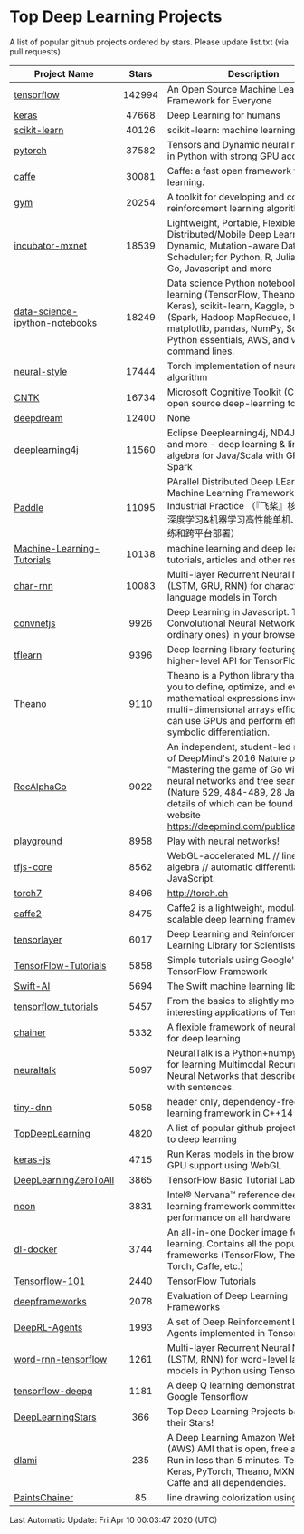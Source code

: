 # Top Deep Learning Projects
A list of popular github projects ordered by stars.
Please update list.txt (via pull requests)

|Project Name| Stars | Description |
| ---------- |:-----:| ----------- |
| [tensorflow](https://github.com/tensorflow/tensorflow) | 142994 | An Open Source Machine Learning Framework for Everyone |
| [keras](https://github.com/keras-team/keras) | 47668 | Deep Learning for humans |
| [scikit-learn](https://github.com/scikit-learn/scikit-learn) | 40126 | scikit-learn: machine learning in Python |
| [pytorch](https://github.com/pytorch/pytorch) | 37582 | Tensors and Dynamic neural networks in Python with strong GPU acceleration |
| [caffe](https://github.com/BVLC/caffe) | 30081 | Caffe: a fast open framework for deep learning. |
| [gym](https://github.com/openai/gym) | 20254 | A toolkit for developing and comparing reinforcement learning algorithms. |
| [incubator-mxnet](https://github.com/apache/incubator-mxnet) | 18539 | Lightweight, Portable, Flexible Distributed/Mobile Deep Learning with Dynamic, Mutation-aware Dataflow Dep Scheduler; for Python, R, Julia, Scala, Go, Javascript and more |
| [data-science-ipython-notebooks](https://github.com/donnemartin/data-science-ipython-notebooks) | 18249 | Data science Python notebooks: Deep learning (TensorFlow, Theano, Caffe, Keras), scikit-learn, Kaggle, big data (Spark, Hadoop MapReduce, HDFS), matplotlib, pandas, NumPy, SciPy, Python essentials, AWS, and various command lines. |
| [neural-style](https://github.com/jcjohnson/neural-style) | 17444 | Torch implementation of neural style algorithm |
| [CNTK](https://github.com/microsoft/CNTK) | 16734 | Microsoft Cognitive Toolkit (CNTK), an open source deep-learning toolkit |
| [deepdream](https://github.com/google/deepdream) | 12400 | None |
| [deeplearning4j](https://github.com/eclipse/deeplearning4j) | 11560 | Eclipse Deeplearning4j, ND4J, DataVec and more - deep learning & linear algebra for Java/Scala with GPUs + Spark |
| [Paddle](https://github.com/PaddlePaddle/Paddle) | 11095 | PArallel Distributed Deep LEarning: Machine Learning Framework from Industrial Practice （『飞桨』核心框架，深度学习&机器学习高性能单机、分布式训练和跨平台部署） |
| [Machine-Learning-Tutorials](https://github.com/ujjwalkarn/Machine-Learning-Tutorials) | 10138 | machine learning and deep learning tutorials, articles and other resources  |
| [char-rnn](https://github.com/karpathy/char-rnn) | 10083 | Multi-layer Recurrent Neural Networks (LSTM, GRU, RNN) for character-level language models in Torch |
| [convnetjs](https://github.com/karpathy/convnetjs) | 9926 | Deep Learning in Javascript. Train Convolutional Neural Networks (or ordinary ones) in your browser. |
| [tflearn](https://github.com/tflearn/tflearn) | 9396 | Deep learning library featuring a higher-level API for TensorFlow. |
| [Theano](https://github.com/Theano/Theano) | 9110 | Theano is a Python library that allows you to define, optimize, and evaluate mathematical expressions involving multi-dimensional arrays efficiently. It can use GPUs and perform efficient symbolic differentiation. |
| [RocAlphaGo](https://github.com/Rochester-NRT/RocAlphaGo) | 9022 | An independent, student-led replication of DeepMind's 2016 Nature publication, "Mastering the game of Go with deep neural networks and tree search" (Nature 529, 484-489, 28 Jan 2016), details of which can be found on their website https://deepmind.com/publications.html. |
| [playground](https://github.com/tensorflow/playground) | 8958 | Play with neural networks! |
| [tfjs-core](https://github.com/tensorflow/tfjs-core) | 8562 | WebGL-accelerated ML // linear algebra // automatic differentiation for JavaScript. |
| [torch7](https://github.com/torch/torch7) | 8496 | http://torch.ch |
| [caffe2](https://github.com/facebookarchive/caffe2) | 8475 | Caffe2 is a lightweight, modular, and scalable deep learning framework. |
| [tensorlayer](https://github.com/tensorlayer/tensorlayer) | 6017 | Deep Learning and Reinforcement Learning Library for Scientists 🔥 |
| [TensorFlow-Tutorials](https://github.com/nlintz/TensorFlow-Tutorials) | 5858 | Simple tutorials using Google's TensorFlow Framework |
| [Swift-AI](https://github.com/Swift-AI/Swift-AI) | 5694 | The Swift machine learning library. |
| [tensorflow_tutorials](https://github.com/pkmital/tensorflow_tutorials) | 5457 | From the basics to slightly more interesting applications of Tensorflow |
| [chainer](https://github.com/chainer/chainer) | 5332 | A flexible framework of neural networks for deep learning |
| [neuraltalk](https://github.com/karpathy/neuraltalk) | 5097 | NeuralTalk is a Python+numpy project for learning Multimodal Recurrent Neural Networks that describe images with sentences. |
| [tiny-dnn](https://github.com/tiny-dnn/tiny-dnn) | 5058 | header only, dependency-free deep learning framework in C++14 |
| [TopDeepLearning](https://github.com/aymericdamien/TopDeepLearning) | 4820 | A list of popular github projects related to deep learning |
| [keras-js](https://github.com/transcranial/keras-js) | 4715 | Run Keras models in the browser, with GPU support using WebGL |
| [DeepLearningZeroToAll](https://github.com/hunkim/DeepLearningZeroToAll) | 3865 | TensorFlow Basic Tutorial Labs |
| [neon](https://github.com/NervanaSystems/neon) | 3831 | Intel® Nervana™ reference deep learning framework committed to best performance on all hardware |
| [dl-docker](https://github.com/floydhub/dl-docker) | 3744 | An all-in-one Docker image for deep learning. Contains all the popular DL frameworks (TensorFlow, Theano, Torch, Caffe, etc.) |
| [Tensorflow-101](https://github.com/sjchoi86/Tensorflow-101) | 2440 | TensorFlow Tutorials |
| [deepframeworks](https://github.com/zer0n/deepframeworks) | 2078 | Evaluation of Deep Learning Frameworks |
| [DeepRL-Agents](https://github.com/awjuliani/DeepRL-Agents) | 1993 | A set of Deep Reinforcement Learning Agents implemented in Tensorflow. |
| [word-rnn-tensorflow](https://github.com/hunkim/word-rnn-tensorflow) | 1261 | Multi-layer Recurrent Neural Networks (LSTM, RNN) for word-level language models in Python using TensorFlow. |
| [tensorflow-deepq](https://github.com/siemanko/tensorflow-deepq) | 1181 | A deep Q learning demonstration using Google Tensorflow |
| [DeepLearningStars](https://github.com/hunkim/DeepLearningStars) | 366 | Top Deep Learning Projects based on their Stars! |
| [dlami](https://github.com/ritchieng/dlami) | 235 | A Deep Learning Amazon Web Service (AWS) AMI that is open, free and works. Run in less than 5 minutes. TensorFlow, Keras, PyTorch, Theano, MXNet, CNTK, Caffe and all dependencies. |
| [PaintsChainer](https://github.com/taizan/PaintsChainer) | 85 | line drawing colorization using chainer |

Last Automatic Update: Fri Apr 10 00:03:47 2020 (UTC)

